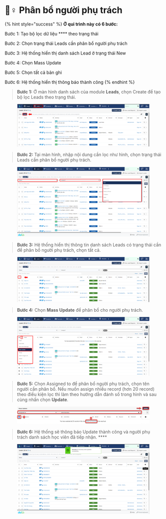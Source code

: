# 🤵♀ Phân bổ người phụ trách

{% hint style="success" %}
**Ở qui trình này có 6 bước:**

Bước 1: Tạo bộ lọc dữ liệu **** theo trạng thái

Bước 2: Chọn trạng thái Leads cần phân bổ người phụ trách

Bước 3: Hệ thống hiển thị danh sách Lead ở trạng thái New

Bước 4: Chọn Mass Update

Bước 5: Chọn tất cả bản ghi

Bước 6: Hệ thống hiển thị thông báo thành công
{% endhint %}

> **Bước 1:** Ở màn hình danh sách của module **Leads**, chọn Create để tạo bộ lọc Leads theo trạng thái.

<figure><img src="../../../.gitbook/assets/image (18).png" alt=""><figcaption></figcaption></figure>

> **Bước 2:** Tại màn hình, nhập nội dung cần lọc như hình, chọn trạng thái Leads cần phân bổ người phụ trách.

<figure><img src="../../../.gitbook/assets/image (30).png" alt=""><figcaption></figcaption></figure>

> **Bước 3:** Hệ thống hiển thị thông tin danh sách Leads có trạng thái cần để phân bổ người phụ trách, chọn tất cả.

<figure><img src="../../../.gitbook/assets/image (20).png" alt=""><figcaption></figcaption></figure>

> **Bước 4:** Chọn **Mass Update** để phân bổ cho người phụ trách.

<figure><img src="../../../.gitbook/assets/image (19).png" alt=""><figcaption></figcaption></figure>

> **Bước 5:** Chọn Assigned to để phân bổ người phụ trách, chọn tên người cần phân bổ. Nếu muốn assign nhiều record (hơn 20 record) theo điều kiện lọc thì làm theo hướng dẫn đánh số trong hình và sau cùng nhấn chọn **Update**.

<figure><img src="../../../.gitbook/assets/image (8).png" alt=""><figcaption></figcaption></figure>

> **Bước 6:** Hệ thống sẽ thông báo Update thành công và người phụ trách danh sách học viên đã tiếp nhận.   ****  &#x20;

<figure><img src="../../../.gitbook/assets/image (1) (4).png" alt=""><figcaption></figcaption></figure>

